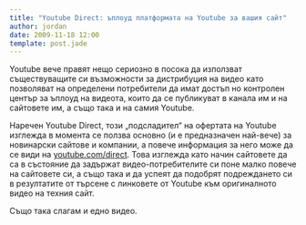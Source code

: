 ```yaml
---
title: "Youtube Direct: ъплоуд платформата на Youtube за вашия сайт"
author: jordan
date: 2009-11-18 12:00
template: post.jade
---
```


Youtube вече правят нещо сериозно в посока да използват съществуващите
си възможности за дистрибуция на видео като позволяват на определени
потребители да имат достъп но контролен център за ъплоуд на видеота,
които да се публикуват в канала им и на сайтовете им, а също така и на
самия Youtube.

Наречен Youtube Direct, този „подсладител“ на офертата на Youtube
изглежда в момента се ползва основно (и е предназначен най-вече) за
новинарски сайтове и компании, а повече информация за него може да се
види на [youtube.com/direct](http://www.youtube.com/direct). Това
изглежда като начин сайтовете да са в състояние да задържат
видео-потребителите си поне малко повече на сайтовете си, а също така и
да успеят да подобрят подреждането си в резултатите от търсене с
линковете от Youtube към оригиналното видео на техния сайт.

Също така слагам и едно видео.
